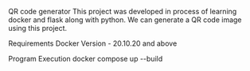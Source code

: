 QR code generator
This project was developed in process of learning docker and flask along with python. We can generate a QR code image using this project.

Requirements
Docker Version - 20.10.20 and above

Program Execution
docker compose up --build